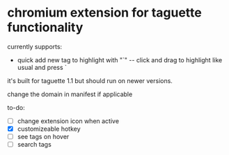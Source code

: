 # chromium extension for taguette functionality

currently supports:
- quick add new tag to highlight with "\`" -- click and drag to highlight like usual and press `

it's built for taguette 1.1 but should run on newer versions.

change the domain in manifest if applicable

to-do:
- [ ] change extension icon when active
- [x] customizeable hotkey
- [ ] see tags on hover
- [ ] search tags

